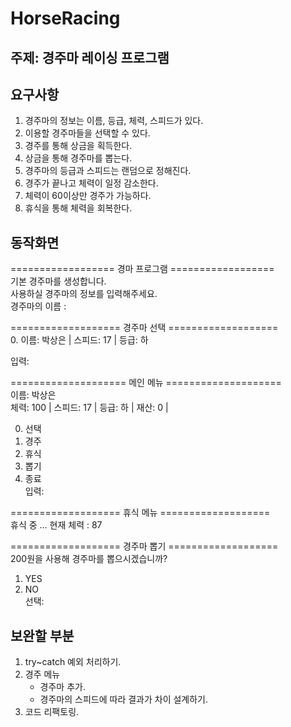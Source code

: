# HorseRacing

## 주제: 경주마 레이싱 프로그램

## 요구사항
1. 경주마의 정보는 이름, 등급, 체력, 스피드가 있다.
2. 이용할 경주마들을 선택할 수 있다.
3. 경주를 통해 상금을 획득한다.
4. 상금을 통해 경주마를 뽑는다.
5. 경주마의 등급과 스피드는 랜덤으로 정해진다.
6. 경주가 끝나고 체력이 일정 감소한다.
7. 체력이 60이상만 경주가 가능하다.
8. 휴식을 통해 체력을 회복한다.

## 동작화면
================== 경마 프로그램 ==================<br/>
기본 경주마를 생성합니다.<br/>
사용하실 경주마의 정보를 입력해주세요.<br/>
경주마의 이름 : <br/>

=================== 경주마 선택 ===================<br/>
 0. 이름: 박상은   	| 스피드: 17 | 등급: 하<br/>

입력: <br/>

==================== 메인 메뉴 ====================<br/>
이름: 박상은   	 <br/>
체력: 100 | 스피드: 17 | 등급: 하 | 재산: 0 |  <br/>

0. 선택<br/>
1. 경주<br/>
2. 휴식<br/>
3. 뽑기<br/>
4. 종료<br/>
입력: <br/>

=================== 휴식 메뉴 ===================<br/>
휴식 중 ... 현재 체력 : 87<br/>

=================== 경주마 뽑기 ===================<br/>
200원을 사용해 경주마를 뽑으시겠습니까?<br/>
1. YES <br/>
2. NO <br/>
선택: <br/>

## 보완할 부분
1. try~catch 예외 처리하기.
2. 경주 메뉴
    - 경주마 추가.
    - 경주마의 스피드에 따라 결과가 차이 설계하기.
3. 코드 리팩토링.
